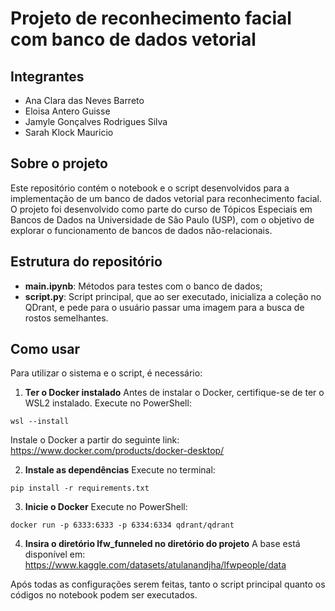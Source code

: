# Projeto de reconhecimento facial com banco de dados vetorial

## Integrantes
- Ana Clara das Neves Barreto
- Eloisa Antero Guisse
- Jamyle Gonçalves Rodrigues Silva
- Sarah Klock Mauricio

## Sobre o projeto 
Este repositório contém o notebook e o script desenvolvidos para a implementação de um banco de dados vetorial para reconhecimento facial. O projeto foi desenvolvido como parte do curso de Tópicos Especiais em Bancos de Dados na Universidade de São Paulo (USP), com o objetivo de explorar o funcionamento de bancos de dados não-relacionais.

## Estrutura do repositório
- **main.ipynb**: Métodos para testes com o banco de dados;
- **script.py**: Script principal, que ao ser executado, inicializa a coleção no QDrant, e pede para o usuário passar uma imagem para a busca de rostos semelhantes.

## Como usar
Para utilizar o sistema e o script, é necessário: 

1. **Ter o Docker instalado**
Antes de instalar o Docker, certifique-se de ter o WSL2 instalado. Execute no PowerShell:

```
wsl --install
```

Instale o Docker a partir do seguinte link: https://www.docker.com/products/docker-desktop/

2. **Instale as dependências**
Execute no terminal:

```
pip install -r requirements.txt
```

3. **Inicie o Docker**
Execute no PowerShell:

```
docker run -p 6333:6333 -p 6334:6334 qdrant/qdrant
```

4. **Insira o diretório lfw_funneled no diretório do projeto**
A base está disponível em: https://www.kaggle.com/datasets/atulanandjha/lfwpeople/data 

Após todas as configurações serem feitas, tanto o script principal quanto os códigos no notebook podem ser executados.
